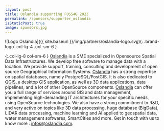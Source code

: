 ```yaml
---
layout: post
title: Oslandia supporting FOSS4G 2023
permalink: /sponsors/supporter_oslandia
isStaticPost: true
image: sponsors.jpg
---
```


![Logo Oslandia]({{ site.baseurl }}/img/partners/oslandia-logo.svg){: .brand-logo .col-lg-4 .col-sm-6 }

{:.col-lg-8 col-sm-6 }
[Oslandia](https://oslandia.com/) is a SME specialized in Opensource Spatial Data Infrastructures. We develop free software to manage data with a location. We provide support, training, consulting and development of open source Geographical Information Systems. [Oslandia](https://oslandia.com/) has a strong expertise on spatial databases, namely PostgreSQL/PostGIS. It is also dedicated to [QGIS](https://qgis.org/), a desktop GIS application, as well as 3D data applications, data pipelines, and a lot of other OpenSource components. [Oslandia](https://oslandia.com/) can offer you a full range of services around GIS and data management, implementing high-demanding IT architectures for your specific needs, using OpenSource technologies. We also have a strong commitment to R&D, and very active on topics like 3D data processing, huge database (BigData), LIDAR data processing, machine learning and AI applied to geospatial data, water management softwares, SmartCities and more. Get in touch with us to know more : infos@oslandia.com.
